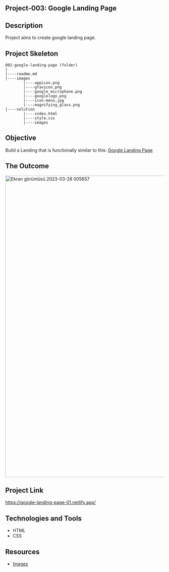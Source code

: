 ## Project-003: Google Landing Page 

## Description
Project aims to create google landing page.

## Project Skeleton 

```
002-google-landing-page (folder)
|
|----readme.md                  
|----images               
        |----appicon.png   
        |----gfavicon.png
		|----google_microphone.png
		|----googlelogo.png
		|----icon-menu.jpg
		|----magnifying_glass.png
|----solution
        |----index.html  
        |----style.css   
        |----images
```

## Objective

Build a Landing that is functionally similar to this: [Google Landing Page](https://aaron-clarusway.github.io/google-landing--page/)

## The Outcome

<img width="956" alt="Ekran görüntüsü 2023-03-28 005657" src="https://user-images.githubusercontent.com/72518776/228076213-ecb2a683-5552-459b-81a9-8df55416694e.png">

## Project Link

https://google-landing-page-01.netlify.app/

## Technologies and Tools

- HTML
- CSS 

## Resources

-  [Images](./images)
